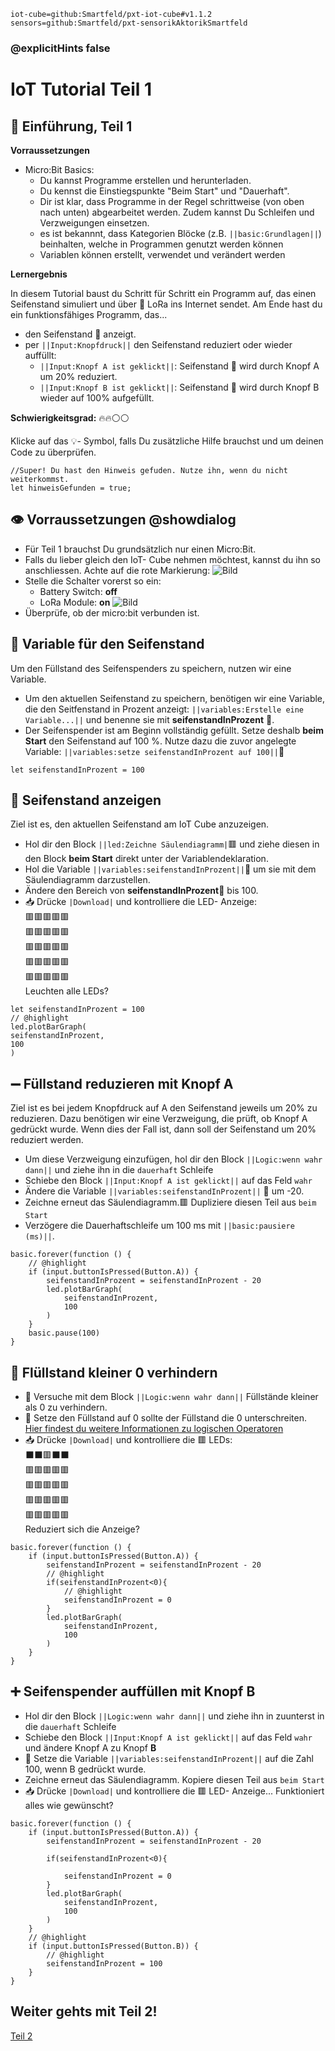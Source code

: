 ```package
iot-cube=github:Smartfeld/pxt-iot-cube#v1.1.2
sensors=github:Smartfeld/pxt-sensorikAktorikSmartfeld
```
### @explicitHints false

# IoT Tutorial Teil 1


## 📗 Einführung,  Teil 1

**Vorraussetzungen**
* Micro:Bit Basics: 
    * Du kannst Programme erstellen und herunterladen.
    * Du kennst die Einstiegspunkte "Beim Start" und "Dauerhaft".
    * Dir ist klar, dass Programme in der Regel schrittweise (von oben nach unten) abgearbeitet werden.
    Zudem kannst Du Schleifen und Verzweigungen einsetzen.
    * es ist bekannnt, dass Kategorien Blöcke (z.B. ``||basic:Grundlagen||``) beinhalten, welche in Programmen genutzt werden können
    * Variablen können erstellt, verwendet und verändert werden

**Lernergebnis**

In diesem Tutorial baust du Schritt für Schritt ein Programm auf, 
das einen Seifenstand simuliert und über 🛜 LoRa ins Internet sendet. Am Ende hast 
du ein funktionsfähiges Programm, das...

* den Seifenstand 🧼 anzeigt.
* per ``||Input:Knopfdruck||`` den Seifenstand reduziert oder wieder auffüllt:
    * ``||Input:Knopf A ist geklickt||``: Seifenstand 🧼 wird durch Knopf A um 20% reduziert.
    * ``||Input:Knopf B ist geklickt||``: Seifenstand 🧼 wird durch Knopf B wieder auf 100% aufgefüllt.

**Schwierigkeitsgrad:** 🔥🔥⚪⚪

Klicke auf das 💡- Symbol, falls Du zusätzliche Hilfe brauchst und um deinen Code zu überprüfen.

```blocks
//Super! Du hast den Hinweis gefuden. Nutze ihn, wenn du nicht weiterkommst.
let hinweisGefunden = true;
```

## 👁️ Vorraussetzungen @showdialog
* Für Teil 1 brauchst Du grundsätzlich nur einen Micro:Bit. 
* Falls du lieber gleich den IoT- Cube nehmen möchtest, kannst du ihn so anschliessen. Achte auf
die rote Markierung:
![Bild](https://reifab.github.io/pxt-iot-tutorial/static/tutorials/iot-cube-anschliessen-klein.png)
* Stelle die Schalter vorerst so ein:
    * Battery Switch: **off**
    * LoRa Module: **on**
![Bild](https://reifab.github.io/pxt-iot-tutorial/static/tutorials/iot-cube-power-switches-klein.png)
* Überprüfe, ob der micro:bit verbunden ist.

## 🧼 Variable für den Seifenstand
Um den Füllstand des Seifenspenders zu speichern, nutzen wir eine Variable.
* Um den aktuellen Seifenstand zu speichern, benötigen wir eine Variable, die den Seitfenstand in Prozent anzeigt: 
``||variables:Erstelle eine Variable...||`` und benenne sie mit **seifenstandInProzent** 🧼.
* Der Seifenspender ist am Beginn vollständig gefüllt. Setze deshalb **beim Start** den Seifenstand auf 100 %. Nutze dazu die zuvor angelegte Variable: ``||variables:setze seifenstandInProzent auf 100||``🧼

```blocks
let seifenstandInProzent = 100
```

## 🧼 Seifenstand anzeigen
Ziel ist es, den aktuellen Seifenstand am IoT Cube anzuzeigen.
* Hol dir den Block ``||led:Zeichne Säulendiagramm|``🟥 und ziehe diesen in den Block **beim Start** direkt unter der Variablendeklaration.
* Hol die Variable ``||variables:seifenstandInProzent||``🧼 um sie mit dem Säulendiagramm darzustellen. 
* Ändere den Bereich von **seifenstandInProzent**🧼 bis 100. 
* 📥 Drücke `|Download|` und kontrolliere die LED- Anzeige:  
🟥🟥🟥🟥🟥  
🟥🟥🟥🟥🟥  
🟥🟥🟥🟥🟥  
🟥🟥🟥🟥🟥  
🟥🟥🟥🟥🟥  
Leuchten alle LEDs?

```blocks
let seifenstandInProzent = 100
// @highlight
led.plotBarGraph(
seifenstandInProzent,
100
)
```

## ➖ Füllstand reduzieren mit Knopf A
Ziel ist es bei jedem Knopfdruck auf A den Seifenstand jeweils um 20% zu reduzieren.
Dazu benötigen wir eine Verzweigung, die prüft, ob Knopf A gedrückt wurde. Wenn dies der Fall ist, 
dann soll der Seifenstand um 20% reduziert werden.
* Um diese Verzweigung einzufügen, hol dir den Block ``||Logic:wenn wahr dann||`` und 
ziehe ihn in die ``dauerhaft`` Schleife
* Schiebe den Block ``||Input:Knopf A ist geklickt||`` auf das Feld ``wahr``
* Ändere die Variable ``||variables:seifenstandInProzent||`` 🧼 um -20.
* Zeichne erneut das Säulendiagramm.🟥 Dupliziere diesen Teil aus ``beim Start``
* Verzögere die Dauerhaftschleife um 100 ms mit ``||basic:pausiere (ms)||``.

```blocks
basic.forever(function () {
    // @highlight
    if (input.buttonIsPressed(Button.A)) {
        seifenstandInProzent = seifenstandInProzent - 20
        led.plotBarGraph(
            seifenstandInProzent,
            100
        )
    }
    basic.pause(100)
}
```

## 🧼 Flüllstand kleiner 0 verhindern
* 🧼 Versuche mit dem Block ``||Logic:wenn wahr dann||`` Füllstände kleiner als 0 zu verhindern. 
* 🧼 Setze den Füllstand auf 0 sollte der Füllstand die 0 unterschreiten.
[Hier findest du weitere Informationen zu logischen Operatoren](https://makecode.microbit.org/blocks/logic/boolean)
* 📥 Drücke `|Download|` und kontrolliere die 🟥 LEDs:  
⬛⬛🟥⬛⬛  
🟥🟥🟥🟥🟥  
🟥🟥🟥🟥🟥  
🟥🟥🟥🟥🟥  
🟥🟥🟥🟥🟥  
Reduziert sich die Anzeige?

```blocks
basic.forever(function () {
    if (input.buttonIsPressed(Button.A)) {
        seifenstandInProzent = seifenstandInProzent - 20
        // @highlight
        if(seifenstandInProzent<0){
            // @highlight
            seifenstandInProzent = 0
        }
        led.plotBarGraph(
            seifenstandInProzent,
            100
        )
    }
}
```

## ➕ Seifenspender auffüllen mit Knopf B
* Hol dir den Block ``||Logic:wenn wahr dann||`` und ziehe ihn in zuunterst in
die ``dauerhaft`` Schleife
* Schiebe den Block ``||Input:Knopf A ist geklickt||`` auf das Feld ``wahr``
und ändere Knopf A zu Knopf **B**
* 🧼 Setze die Variable ``||variables:seifenstandInProzent||`` auf die Zahl 100, wenn B gedrückt wurde.
* Zeichne erneut das Säulendiagramm. Kopiere diesen Teil aus ``beim Start``
* 📥 Drücke `|Download|` und kontrolliere die 🟥 LED-  Anzeige... 
Funktioniert alles wie gewünscht?

```blocks
basic.forever(function () {
    if (input.buttonIsPressed(Button.A)) {
        seifenstandInProzent = seifenstandInProzent - 20
        
        if(seifenstandInProzent<0){
           
            seifenstandInProzent = 0
        }
        led.plotBarGraph(
            seifenstandInProzent,
            100
        )
    }
    // @highlight
    if (input.buttonIsPressed(Button.B)) {
        // @highlight
        seifenstandInProzent = 100
    }
}
```

## Weiter gehts mit Teil 2!

[Teil 2](https://makecode.microbit.org/#tutorial:github:reifab/pxt-iot-tutorial/docs/tutorials/seifenspender-part-2-de)
